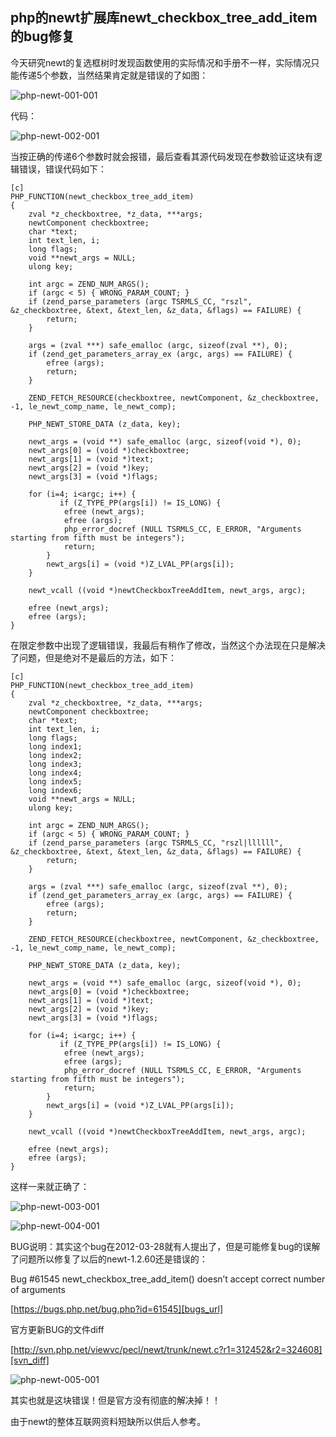 php的newt扩展库newt_checkbox_tree_add_item的bug修复
---------------------------------------------------

今天研究newt的复选框树时发现函数使用的实际情况和手册不一样，实际情况只能传递5个参数，当然结果肯定就是错误的了如图：

![php-newt-001-001][php-newt-001-001]

代码：

![php-newt-002-001][php-newt-002-001]

当按正确的传递6个参数时就会报错，最后查看其源代码发现在参数验证这块有逻辑错误，错误代码如下：

	[c]
	PHP_FUNCTION(newt_checkbox_tree_add_item)
	{
	    zval *z_checkboxtree, *z_data, ***args;
	    newtComponent checkboxtree;
	    char *text;
	    int text_len, i;
	    long flags;
	    void **newt_args = NULL;
	    ulong key;
	    
	    int argc = ZEND_NUM_ARGS();
	    if (argc < 5) { WRONG_PARAM_COUNT; }
	    if (zend_parse_parameters (argc TSRMLS_CC, "rszl", &z_checkboxtree, &text, &text_len, &z_data, &flags) == FAILURE) {
	        return;
	    }   
	    
	    args = (zval ***) safe_emalloc (argc, sizeof(zval **), 0);
	    if (zend_get_parameters_array_ex (argc, args) == FAILURE) {
	        efree (args);
	        return;
	    }   
	    
	    ZEND_FETCH_RESOURCE(checkboxtree, newtComponent, &z_checkboxtree, -1, le_newt_comp_name, le_newt_comp);
	    
	    PHP_NEWT_STORE_DATA (z_data, key);
	    
	    newt_args = (void **) safe_emalloc (argc, sizeof(void *), 0);
	    newt_args[0] = (void *)checkboxtree;
	    newt_args[1] = (void *)text;
	    newt_args[2] = (void *)key;
	    newt_args[3] = (void *)flags;
	
	    for (i=4; i<argc; i++) {
		       if (Z_TYPE_PP(args[i]) != IS_LONG) {
	            efree (newt_args);
	            efree (args);
	            php_error_docref (NULL TSRMLS_CC, E_ERROR, "Arguments starting from fifth must be integers");
	            return;
	        }    
	        newt_args[i] = (void *)Z_LVAL_PP(args[i]);
	    }    
	
	    newt_vcall ((void *)newtCheckboxTreeAddItem, newt_args, argc);
	
	    efree (newt_args);
	    efree (args);
	}

在限定参数中出现了逻辑错误，我最后有稍作了修改，当然这个办法现在只是解决了问题，但是绝对不是最后的方法，如下：

	[c]
	PHP_FUNCTION(newt_checkbox_tree_add_item)
	{
	    zval *z_checkboxtree, *z_data, ***args;
	    newtComponent checkboxtree;
	    char *text;
	    int text_len, i;
	    long flags;
	    long index1;
	    long index2;
	    long index3;
	    long index4;
	    long index5;
	    long index6;
	    void **newt_args = NULL;
	    ulong key;
	    
	    int argc = ZEND_NUM_ARGS();
	    if (argc < 5) { WRONG_PARAM_COUNT; }
	    if (zend_parse_parameters (argc TSRMLS_CC, "rszl|llllll", &z_checkboxtree, &text, &text_len, &z_data, &flags) == FAILURE) {
	        return;
	    }   
	    
	    args = (zval ***) safe_emalloc (argc, sizeof(zval **), 0);
	    if (zend_get_parameters_array_ex (argc, args) == FAILURE) {
	        efree (args);
	        return;
	    }   
	    
	    ZEND_FETCH_RESOURCE(checkboxtree, newtComponent, &z_checkboxtree, -1, le_newt_comp_name, le_newt_comp);
	    
	    PHP_NEWT_STORE_DATA (z_data, key);
	    
	    newt_args = (void **) safe_emalloc (argc, sizeof(void *), 0);
	    newt_args[0] = (void *)checkboxtree;
	    newt_args[1] = (void *)text;
	    newt_args[2] = (void *)key;
	    newt_args[3] = (void *)flags;
	
	    for (i=4; i<argc; i++) {
		       if (Z_TYPE_PP(args[i]) != IS_LONG) {
	            efree (newt_args);
	            efree (args);
	            php_error_docref (NULL TSRMLS_CC, E_ERROR, "Arguments starting from fifth must be integers");
	            return;
	        }    
	        newt_args[i] = (void *)Z_LVAL_PP(args[i]);
	    }    
	
	    newt_vcall ((void *)newtCheckboxTreeAddItem, newt_args, argc);
	
	    efree (newt_args);
	    efree (args);
	}


这样一来就正确了：

![php-newt-003-001][php-newt-003-001]

![php-newt-004-001][php-newt-004-001]

BUG说明：其实这个bug在2012-03-28就有人提出了，但是可能修复bug的误解了问题所以修复了以后的newt-1.2.60还是错误的：


Bug \#61545
newt\_checkbox\_tree\_add\_item() doesn’t accept correct number of arguments

[https://bugs.php.net/bug.php?id=61545][bugs_url]



官方更新BUG的文件diff

[http://svn.php.net/viewvc/pecl/newt/trunk/newt.c?r1=312452&r2=324608][svn_diff]

![php-newt-005-001][php-newt-005-001]

其实也就是这块错误！但是官方没有彻底的解决掉！！

由于newt的整体互联网资料短缺所以供后人参考。

[bugs_url]: https://bugs.php.net/bug.php?id=61545
[svn_diff]: http://svn.php.net/viewvc/pecl/newt/trunk/newt.c?r1=312452&r2=324608
[php-newt-001-001]: /php/php-newt-001-001.png
[php-newt-002-001]: /php/php-newt-002-001.png
[php-newt-003-001]: /php/php-newt-003-001.png
[php-newt-004-001]: /php/php-newt-004-001.png
[php-newt-005-001]: /php/php-newt-005-001.png
